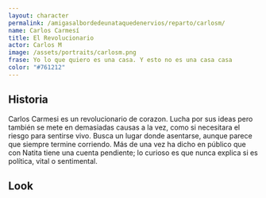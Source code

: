```yaml
---
layout: character
permalink: /amigasalbordedeunataquedenervios/reparto/carlosm/
name: Carlos Carmesí
title: El Revolucionario
actor: Carlos M
image: /assets/portraits/carlosm.png
frase: Yo lo que quiero es una casa. Y esto no es una casa casa
color: "#761212"
---
```


## Historia

Carlos Carmesi es un revolucionario de corazon. Lucha por sus ideas pero también se mete en demasiadas causas a la vez, como si necesitara el riesgo para sentirse vivo. Busca un lugar donde asentarse, aunque parece que siempre termine corriendo. Más de una vez ha dicho en público que con Natita tiene una cuenta pendiente; lo curioso es que nunca explica si es política, vital o sentimental.

## Look

